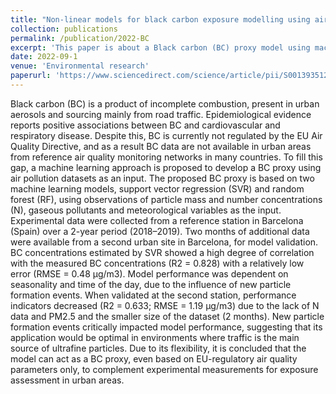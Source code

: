 ```yaml
---
title: "Non-linear models for black carbon exposure modelling using air pollution datasets"
collection: publications
permalink: /publication/2022-BC
excerpt: 'This paper is about a Black carbon (BC) proxy model using machine learning algorithms'
date: 2022-09-1
venue: 'Environmental research'
paperurl: 'https://www.sciencedirect.com/science/article/pii/S0013935122005965'
---
```

Black carbon (BC) is a product of incomplete combustion, present in urban aerosols and sourcing mainly from road traffic. Epidemiological evidence reports positive associations between BC and cardiovascular and respiratory disease. Despite this, BC is currently not regulated by the EU Air Quality Directive, and as a result BC data are not available in urban areas from reference air quality monitoring networks in many countries. To fill this gap, a machine learning approach is proposed to develop a BC proxy using air pollution datasets as an input. The proposed BC proxy is based on two machine learning models, support vector regression (SVR) and random forest (RF), using observations of particle mass and number concentrations (N), gaseous pollutants and meteorological variables as the input. Experimental data were collected from a reference station in Barcelona (Spain) over a 2-year period (2018–2019). Two months of additional data were available from a second urban site in Barcelona, for model validation. BC concentrations estimated by SVR showed a high degree of correlation with the measured BC concentrations (R2 = 0.828) with a relatively low error (RMSE = 0.48 μg/m3). Model performance was dependent on seasonality and time of the day, due to the influence of new particle formation events. When validated at the second station, performance indicators decreased (R2 = 0.633; RMSE = 1.19 μg/m3) due to the lack of N data and PM2.5 and the smaller size of the dataset (2 months). New particle formation events critically impacted model performance, suggesting that its application would be optimal in environments where traffic is the main source of ultrafine particles. Due to its flexibility, it is concluded that the model can act as a BC proxy, even based on EU-regulatory air quality parameters only, to complement experimental measurements for exposure assessment in urban areas.
